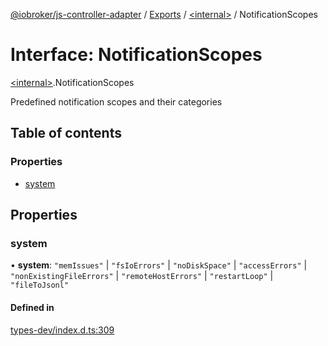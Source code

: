 [@iobroker/js-controller-adapter](../README.md) / [Exports](../modules.md) / [\<internal\>](../modules/internal_.md) / NotificationScopes

# Interface: NotificationScopes

[\<internal\>](../modules/internal_.md).NotificationScopes

Predefined notification scopes and their categories

## Table of contents

### Properties

- [system](internal_.NotificationScopes.md#system)

## Properties

### system

• **system**: ``"memIssues"`` \| ``"fsIoErrors"`` \| ``"noDiskSpace"`` \| ``"accessErrors"`` \| ``"nonExistingFileErrors"`` \| ``"remoteHostErrors"`` \| ``"restartLoop"`` \| ``"fileToJsonl"``

#### Defined in

[types-dev/index.d.ts:309](https://github.com/ioBroker/ioBroker.js-controller/blob/74044f09/packages/types-dev/index.d.ts#L309)
